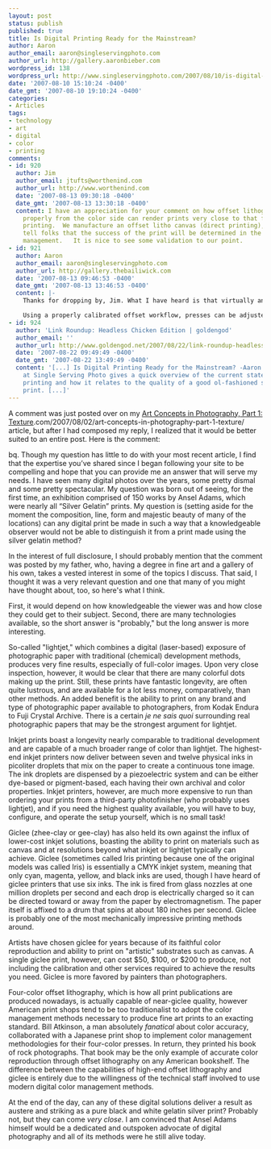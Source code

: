 ```yaml
---
layout: post
status: publish
published: true
title: Is Digital Printing Ready for the Mainstream?
author: Aaron
author_email: aaron@singleservingphoto.com
author_url: http://gallery.aaronbieber.com
wordpress_id: 138
wordpress_url: http://www.singleservingphoto.com/2007/08/10/is-digital-printing-ready-for-the-mainstream/
date: '2007-08-10 15:10:24 -0400'
date_gmt: '2007-08-10 19:10:24 -0400'
categories:
- Articles
tags:
- technology
- art
- digital
- color
- printing
comments:
- id: 920
  author: Jim
  author_email: jtufts@worthenind.com
  author_url: http://www.worthenind.com
  date: '2007-08-13 09:30:18 -0400'
  date_gmt: '2007-08-13 13:30:18 -0400'
  content: I have an appreciation for your comment on how offset lithography, if managed
    properly from the color side can render prints very close to that from inkjet
    printing.  We manufacture an offset litho canvas (direct printing), and frequently
    tell folks that the success of the print will be determined in the pre-press color
    management.   It is nice to see some validation to our point.
- id: 921
  author: Aaron
  author_email: aaron@singleservingphoto.com
  author_url: http://gallery.thebailiwick.com
  date: '2007-08-13 09:46:53 -0400'
  date_gmt: '2007-08-13 13:46:53 -0400'
  content: |-
    Thanks for dropping by, Jim. What I have heard is that virtually any offset press can produce accurate results, but only if it is properly calibrated (creating color profiles and adjusting the ink densities), and the settings _locked_. That is what most printers won't do because they are accustomed to the "old school" method of running test prints and adjusting the ink densities on the fly for each job, which defeats the purpose of calibration.

    Using a properly calibrated offset workflow, presses can be adjusted much less frequently and jobs pushed through much faster (provided the digital source files were correctly soft proofed and so on). It's not a technical barrier, just a matter of the printing industry being generally intractable.
- id: 924
  author: 'Link Roundup: Headless Chicken Edition | goldengod'
  author_email: ''
  author_url: http://www.goldengod.net/2007/08/22/link-roundup-headless-chicken-edition/
  date: '2007-08-22 09:49:49 -0400'
  date_gmt: '2007-08-22 13:49:49 -0400'
  content: '[...] Is Digital Printing Ready for the Mainstream? -Aaron Bieber over
    at Single Serving Photo gives a quick overview of the current state of digital
    printing and how it relates to the quality of a good ol-fashioned silver gelatin
    print. [...]'
---
```

A comment was just posted over on my [Art Concepts in Photography, Part
1:
Texture](http://www.singleservingphoto).com/2007/08/02/art-concepts-in-photography-part-1-texture/
article, but after I had composed my reply, I realized that it would be
better suited to an entire post. Here is the comment:

bq. Though my question has little to do with your most recent article, I
find that the expertise you’ve shared since I began following your site
to be compelling and hope that you can provide me an answer that will
serve my needs. I have seen many digital photos over the years, some
pretty dismal and some pretty spectacular. My question was born out of
seeing, for the first time, an exhibition comprised of 150 works by
Ansel Adams, which were nearly all “Silver Gelatin” prints. My question
is (setting aside for the moment the composition, line, form and
majestic beauty of many of the locations) can any digital print be made
in such a way that a knowledgeable observer would not be able to
distinguish it from a print made using the silver gelatin method?

In the interest of full disclosure, I should probably mention that the
comment was posted by my father, who, having a degree in fine art and a
gallery of his own, takes a vested interest in some of the topics I
discuss. That said, I thought it was a very relevant question and one
that many of you might have thought about, too, so here's what I think.

First, it would depend on how knowledgeable the viewer was and how close
they could get to their subject. Second, there are many technologies
available, so the short answer is "probably," but the long answer is
more interesting.

So-called "lightjet," which combines a digital (laser-based) exposure of
photographic paper with traditional (chemical) development methods,
produces very fine results, especially of full-color images. Upon very
close inspection, however, it would be clear that there are many
colorful dots making up the print. Still, these prints have fantastic
longevity, are often quite lustrous, and are available for a lot less
money, comparatively, than other methods. An added benefit is the
ability to print on any brand and type of photographic paper available
to photographers, from Kodak Endura to Fuji Crystal Archive. There is a
certain _je ne sais quoi_ surrounding real photographic papers that
may be the strongest argument for lightjet.

Inkjet prints boast a longevity nearly comparable to traditional
development and are capable of a much broader range of color than
lightjet. The highest-end inkjet printers now deliver between seven and
twelve physical inks in picoliter droplets that mix on the paper to
create a continuous tone image. The ink droplets are dispensed by a
piezoelectric system and can be either dye-based or pigment-based, each
having their own archival and color properties. Inkjet printers,
however, are much more expensive to run than ordering your prints from a
third-party photofinisher (who probably uses lightjet), and if you need
the highest quality available, you will have to buy, configure, and
operate the setup yourself, which is no small task!

Giclee (zhee-clay or gee-clay) has also held its own against the influx
of lower-cost inkjet solutions, boasting the ability to print on
materials such as canvas and at resolutions beyond what inkjet or
lightjet typically can achieve. Giclee (sometimes called Iris printing
because one of the original models was called Iris) is essentially a
CMYK inkjet system, meaning that only cyan, magenta, yellow, and black
inks are used, though I have heard of giclee printers that use six inks.
The ink is fired from glass nozzles at one million droplets per second
and each drop is electrically charged so it can be directed toward or
away from the paper by electromagnetism. The paper itself is affixed to
a drum that spins at about 180 inches per second. Giclee is probably one
of the most mechanically impressive printing methods around.

Artists have chosen giclee for years because of its faithful color
reproduction and ability to print on "artistic" substrates such as
canvas. A single giclee print, however, can cost \$50, \$100, or \$200
to produce, not including the calibration and other services required to
achieve the results you need. Giclee is more favored by painters than
photographers.

Four-color offset lithography, which is how all print publications are
produced nowadays, is actually capable of near-giclee quality, however
American print shops tend to be too traditionalist to adopt the color
management methods necessary to produce fine art prints to an exacting
standard. Bill Atkinson, a man absolutely _fanatical_ about color
accuracy, collaborated with a Japanese print shop to implement color
management methodologies for their four-color presses. In return, they
printed his book of rock photographs. That book may be the only example
of accurate color reproduction through offset lithography on any
American bookshelf. The difference between the capabilities of high-end
offset lithography and giclee is entirely due to the willingness of the
technical staff involved to use modern digital color management methods.

At the end of the day, can any of these digital solutions deliver a
result as austere and striking as a pure black and white gelatin silver
print? Probably not, but they can come _very close_. I am convinced
that Ansel Adams himself would be a dedicated and outspoken advocate of
digital photography and all of its methods were he still alive today.
